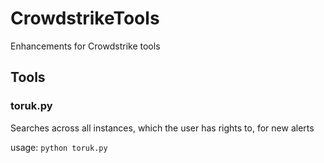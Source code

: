 # CrowdstrikeTools
Enhancements for Crowdstrike tools

## Tools


### toruk.py

Searches across all instances, which the user has rights to, for new alerts

usage: ```python toruk.py```
